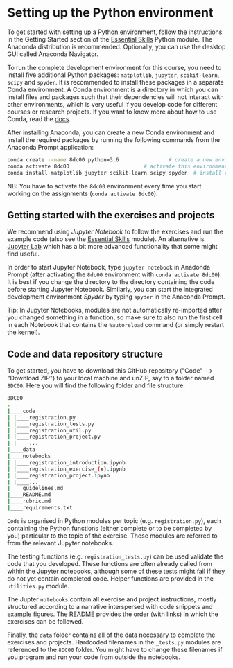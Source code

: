 # Setting up the Python environment

To get started with setting up a Python environment, follow the instructions in the Getting Started section of the [Essential Skills](https://github.com/tueimage/essential-skills/blob/master/python-essentials.md) Python module. The Anaconda distribution is recommended. Optionally, you can use the desktop GUI called Anaconda Navigator.

To run the complete development environment for this course, you need to install five additional Python packages: `matplotlib`, `jupyter`, `scikit-learn`, `scipy` and `spyder`. It is recommended to install these packages in a separate Conda environment. A Conda environment is a directory in which you can install files and packages such that their dependencies will not interact with other environments, which is very useful if you develop code for different courses or research projects. If you want to know more about how to use Conda, read the [docs](https://docs.conda.io/projects/conda/en/latest/user-guide/getting-started.html).

After installing Anaconda, you can create a new Conda environment and install the required packages by running the following commands from the Anaconda Prompt application:

````bash
conda create --name 8dc00 python=3.6				# create a new environment called `8dc00`
conda activate 8dc00						# activate this environment 
conda install matplotlib jupyter scikit-learn scipy spyder	# install the required packages
````

NB: You have to activate the `8dc00` environment every time you start working on the assignments (`conda activate 8dc00`).


## Getting started with the exercises and projects

We recommend using *Jupyter Notebook* to follow the exercises and run the example code (also see the [Essential Skills](https://github.com/tueimage/essential-skills) module). An alternative is [Jupyter Lab](https://jupyterlab.readthedocs.io/en/stable/getting_started/installation.html) which has a bit more advanced functionality that some might find useful.

In order to start Jupyter Notebook, type `jupyter notebook` in Anadonda Prompt (after activating the `8dc00` environment with `conda activate 8dc00`). It is best if you change the directory to the directory containing the code before starting Jupyter Notebook. Similarly, you can start the integrated development environment *Spyder* by typing `spyder` in the Anaconda Prompt.

Tip: In Jupyter Notebooks, modules are not automatically re-imported after you changed something in a function, so make sure to also run the first cell in each Notebook that contains the `%autoreload` command (or simply restart the kernel).


## Code and data repository structure

To get started, you have to download this GitHub repository ("Code" --> "Download ZIP") to your local machine and unZIP, say to a folder named `8DC00`. Here you will find the following folder and file structure:

```bash
8DC00
.
|____code
| |____registration.py
| |____registration_tests.py
| |____registration_util.py
| |____registration_project.py
| |____...
|____data
|____notebooks
| |____registration_introduction.ipynb
| |____registration_exercise_(x).ipynb
| |____registration_project.ipynb
| |____...
|____guidelines.md
|____README.md
|____rubric.md
|____requirements.txt
```

`Code` is organised in Python modules per topic (e.g. `registration.py`), each containing the Python functions (either complete or to be completed by you) particular to the topic of the exercise. These modules are referred to from the relevant Jupyter notebooks.

The testing functions (e.g. `registration_tests.py`) can be used validate the code that you developed. These functions are often already called from within the Jupyter notebooks, although some of these tests might fail if they do not yet contain completed code. Helper functions are provided in the `utilities.py` module.

The Jupter `notebooks` contain all exercise and project instructions, mostly structured according to a narrative interspersed with code snippets and example figures. The [README](README.md) provides the order (with links) in which the exercises can be followed. 

Finally, the `data` folder contains all of the data necessary to complete the exercises and projects. Hardcoded filenames in the `_tests.py` modules are referenced to the `8DC00` folder. You might have to change these filenames if you program and run your code from outside the notebooks.


 

